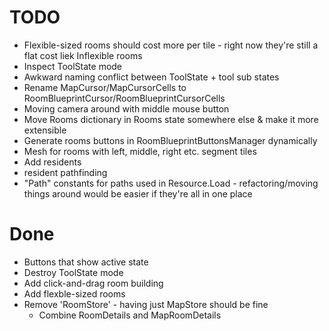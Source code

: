 # TODO
- Flexible-sized rooms should cost more per tile - right now they're still a flat cost liek Inflexible rooms
- Inspect ToolState mode
- Awkward naming conflict between ToolState + tool sub states
- Rename MapCursor/MapCursorCells to RoomBlueprintCursor/RoomBlueprintCursorCells
- Moving camera around with middle mouse button
- Move Rooms dictionary in Rooms state somewhere else & make it more extensible
- Generate rooms buttons in RoomBlueprintButtonsManager dynamically
- Mesh for rooms with left, middle, right etc. segment tiles
- Add residents
- resident pathfinding
- "Path" constants for paths used in Resource.Load - refactoring/moving things around would be easier
  if they're all in one place

# Done
- Buttons that show active state
- Destroy ToolState mode
- Add click-and-drag room building
- Add flexble-sized rooms
- Remove 'RoomStore' - having just MapStore should be fine
    - Combine RoomDetails and MapRoomDetails